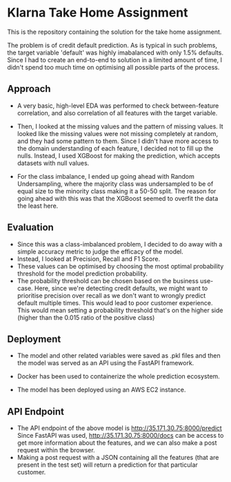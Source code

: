 # Klarna Take Home Assignment

This is the repository containing the solution for the take home assignment.

The problem is of credit default prediction. As is typical in such problems, the target variable 'default' was highly imabalanced with only 1.5% defaults. 
Since I had to create an end-to-end to solution in a limited amount of time, I didn't spend too much time on optimising all possible parts of the process. 

## Approach 

- A very basic, high-level EDA was performed to check between-feature correlation, and also correlation of all features with the target variable. 

- Then, I looked at the missing values and the pattern of missing values. It looked like the missing values were not missing completely at random, and they had some pattern to them. Since I didn't have more access to the domain understanding of each feature, I decided not to fill up the nulls. Instead, I used XGBoost for making the prediction, which accepts datasets with null values. 

- For the class imbalance, I ended up going ahead with Random Undersampling, where the majority class was undersampled to be of equal size to the minority class making it a 50-50 split. The reason for going ahead with this was that the XGBoost seemed to overfit the data the least here.

## Evaluation

- Since this was a class-imbalanced problem, I decided to do away with a simple accuracy metric to judge the efficacy of the model. 
- Instead, I looked at Precision, Recall and F1 Score. 
- These values can be optimised by choosing the most optimal probability threshold for the model prediction probability. 
- The probability threshold can be chosen based on the business use-case. Here, since we're detecting credit defaults, we might want to prioritise precision over recall as we don't want to wrongly predict default multiple times. This would lead to poor customer experience. 
This would mean setting a probability threshold that's on the higher side (higher than the 0.015 ratio of the positive class)

## Deployment

- The model and other related variables were saved as .pkl files and then the model was served as an API using the FastAPI framework.

- Docker has been used to containerize the whole prediction ecosystem. 

- The model has been deployed using an AWS EC2 instance. 

## API Endpoint

- The API endpoint of the above model is http://35.171.30.75:8000/predict
Since FastAPI was used, http://35.171.30.75:8000/docs can be access to get more information about the features, and we can also make a post request within the browser. 
- Making a post request with a JSON containing all the features (that are present in the test set) will return a prediction for that particular customer. 
